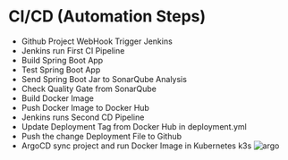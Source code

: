 # CI/CD (Automation Steps)
- Github Project WebHook Trigger Jenkins
- Jenkins run First CI Pipeline 
- Build Spring Boot App
- Test Spring Boot App
- Send Spring Boot Jar to SonarQube Analysis
- Check Quality Gate from SonarQube
- Build Docker Image
- Push Docker Image to Docker Hub
- Jenkins runs Second CD Pipeline
- Update Deployment Tag from Docker Hub in deployment.yml
- Push the change Deployment File to Github
- ArgoCD sync project and run Docker Image in Kubernetes k3s
![argo](https://github.com/HubiRto/MinecraftKubernetesService/assets/57270888/11000be2-d6c1-41ba-98e5-331a4b5faf5c)